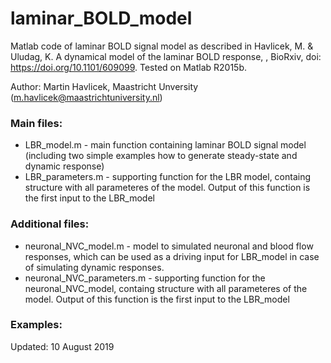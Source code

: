 # laminar_BOLD_model
Matlab code of laminar BOLD signal model as described in Havlicek, M. &amp; Uludag, K. A dynamical model of the laminar BOLD response, , BioRxiv, doi: https://doi.org/10.1101/609099. Tested on Matlab R2015b.

Author: Martin Havlicek, Maastricht Unversity (m.havlicek@maastrichtuniversity.nl)

### Main files:
* LBR_model.m - main function containing laminar BOLD signal model (including two simple examples how to generate steady-state and dynamic              response)
* LBR_parameters.m - supporting function for the LBR model, containg structure with all parameteres of the model. Output of this function is the first input to the LBR_model

### Additional files:
* neuronal_NVC_model.m - model to simulated neuronal and blood flow responses, which can be used as a driving input for LBR_model in case of simulating dynamic responses.
* neuronal_NVC_parameters.m - supporting function for the neuronal_NVC_model, containg structure with all parameteres of the model. Output of this function is the first input to the LBR_model

### Examples:


Updated: 10 August 2019 
